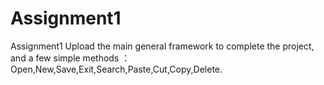 # Assignment1
Assignment1
Upload the main general framework to complete the project, and a few simple methods ：Open,New,Save,Exit,Search,Paste,Cut,Copy,Delete.
